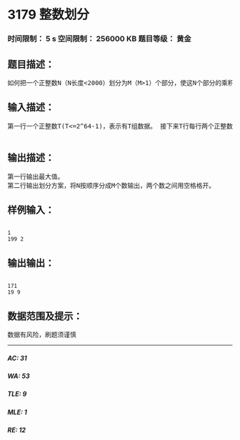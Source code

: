 # 3179 整数划分   
### 时间限制： 5 s     空间限制： 256000 KB     题目等级： 黄金  
## 题目描述：  

<pre>
如何把一个正整数N（N长度<2000）划分为M（M>1）个部分，使这N个部分的乘积最大。N、M从键盘输入，输出最大值及一种划分方式。
</pre>
  
  
## 输入描述：  

<pre>
第一行一个正整数T(T<=2^64-1)，表示有T组数据。 接下来T行每行两个正整数N，M。
 
</pre>
  
  
## 输出描述：  

<pre>
第一行输出最大值。
第二行输出划分方案，将N按顺序分成M个数输出，两个数之间用空格格开。
</pre>
  
  
## 样例输入：  

<pre><code>
1
199 2
</code></pre>
  
  
## 输出输出：  

<pre><code>
171
19 9
</code></pre>
  
  
## 数据范围及提示：  

<pre>
数据有风险，刷题须谨慎
</pre>
  
  
***  

##### AC: 31  
##### WA: 53  
##### TLE: 9  
##### MLE: 1  
##### RE: 12  
